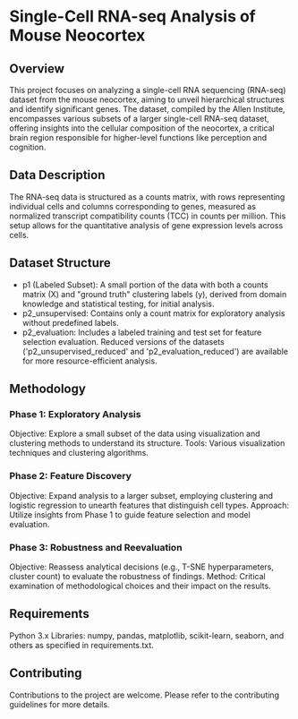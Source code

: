 # Single-Cell RNA-seq Analysis of Mouse Neocortex

## Overview
This project focuses on analyzing a single-cell RNA sequencing (RNA-seq) dataset from the mouse neocortex, aiming to unveil hierarchical structures and identify significant genes. The dataset, compiled by the Allen Institute, encompasses various subsets of a larger single-cell RNA-seq dataset, offering insights into the cellular composition of the neocortex, a critical brain region responsible for higher-level functions like perception and cognition.

## Data Description
The RNA-seq data is structured as a counts matrix, with rows representing individual cells and columns corresponding to genes, measured as normalized transcript compatibility counts (TCC) in counts per million. This setup allows for the quantitative analysis of gene expression levels across cells.

## Dataset Structure
- p1 (Labeled Subset): A small portion of the data with both a counts matrix (X) and "ground truth" clustering labels (y), derived from domain knowledge and statistical testing, for initial analysis.
- p2_unsupervised: Contains only a count matrix for exploratory analysis without predefined labels.
- p2_evaluation: Includes a labeled training and test set for feature selection evaluation.
Reduced versions of the datasets ('p2_unsupervised_reduced' and 'p2_evaluation_reduced') are available for more resource-efficient analysis.

## Methodology
### Phase 1: Exploratory Analysis
Objective: Explore a small subset of the data using visualization and clustering methods to understand its structure.
Tools: Various visualization techniques and clustering algorithms.
### Phase 2: Feature Discovery
Objective: Expand analysis to a larger subset, employing clustering and logistic regression to unearth features that distinguish cell types.
Approach: Utilize insights from Phase 1 to guide feature selection and model evaluation.
### Phase 3: Robustness and Reevaluation
Objective: Reassess analytical decisions (e.g., T-SNE hyperparameters, cluster count) to evaluate the robustness of findings.
Method: Critical examination of methodological choices and their impact on the results.

## Requirements
Python 3.x
Libraries: numpy, pandas, matplotlib, scikit-learn, seaborn, and others as specified in requirements.txt.

## Contributing
Contributions to the project are welcome. Please refer to the contributing guidelines for more details.
